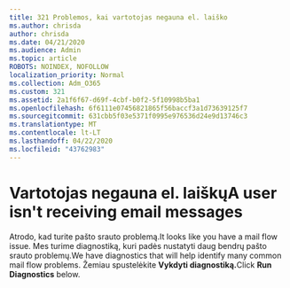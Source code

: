 ```yaml
---
title: 321 Problemos, kai vartotojas negauna el. laiško
ms.author: chrisda
author: chrisda
ms.date: 04/21/2020
ms.audience: Admin
ms.topic: article
ROBOTS: NOINDEX, NOFOLLOW
localization_priority: Normal
ms.collection: Adm_O365
ms.custom: 321
ms.assetid: 2a1f6f67-d69f-4cbf-b0f2-5f10998b5ba1
ms.openlocfilehash: 6f6111e07456821865f56baccf3a1d73639125f7
ms.sourcegitcommit: 631cbb5f03e5371f0995e976536d24e9d13746c3
ms.translationtype: MT
ms.contentlocale: lt-LT
ms.lasthandoff: 04/22/2020
ms.locfileid: "43762983"
---
```

# <a name="a-user-isnt-receiving-email-messages"></a><span data-ttu-id="d6a61-102">Vartotojas negauna el. laiškų</span><span class="sxs-lookup"><span data-stu-id="d6a61-102">A user isn't receiving email messages</span></span>

<span data-ttu-id="d6a61-103">Atrodo, kad turite pašto srauto problemą.</span><span class="sxs-lookup"><span data-stu-id="d6a61-103">It looks like you have a mail flow issue.</span></span> <span data-ttu-id="d6a61-104">Mes turime diagnostiką, kuri padės nustatyti daug bendrų pašto srauto problemų.</span><span class="sxs-lookup"><span data-stu-id="d6a61-104">We have diagnostics that will help identify many common mail flow problems.</span></span> <span data-ttu-id="d6a61-105">Žemiau spustelėkite **Vykdyti diagnostiką.**</span><span class="sxs-lookup"><span data-stu-id="d6a61-105">Click **Run Diagnostics** below.</span></span>
 